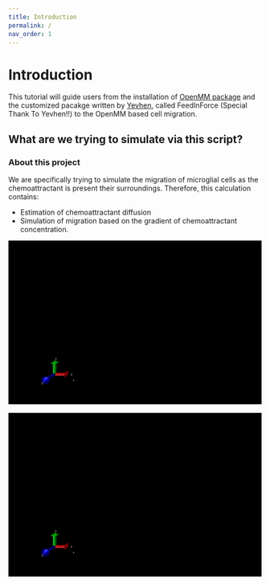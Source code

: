 ```yaml
---
title: Introduction
permalink: /
nav_order: 1
---
```


# Introduction
This tutorial will guide users from the installation of [OpenMM package](http://openmm.org/) and the customized pacakge written by [Yevhen](mailto:yevhen.cherniavskyi@ucalgary.ca), called FeedInForce (Special Thank To Yevhen!!) to the OpenMM based cell migration. 

## What are we trying to simulate via this script? 
### About this project 
We are specifically trying to simulate the migration of microglial cells as the chemoattractant is present their surroundings. 
Therefore, this calculation contains:
- Estimation of chemoattractant diffusion 
- Simulation of migration based on the gradient of chemoattractant concentration. 

![without attractant](/introFigs/withoutAttractant.gif)

![with attractant](/introFigs/withAttractant.gif)
